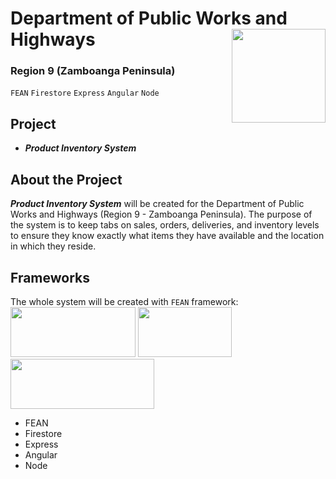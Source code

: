 # Department of Public Works and Highways <img src="https://www.freelogovectors.net/wp-content/uploads/2022/02/doh_logo_department_of_health-freelogovectors.net_.png" width="150" height="150" align="right"> 
### Region 9 (Zamboanga Peninsula)
`FEAN` `Firestore` `Express` `Angular` `Node`

## Project
* **_Product Inventory System_**

## About the Project
**_Product Inventory System_** will be created for the Department of Public Works and Highways (Region 9 - Zamboanga Peninsula). The purpose of the system is to keep tabs on sales, orders, deliveries, and inventory levels to ensure they know exactly what items they have available and the location in which they reside. 

## Frameworks
The whole system will be created with `FEAN` framework: <br />
<img src="https://miro.medium.com/max/1400/1*a2Da_CQHUsSKTCTRI2tYhQ.png" width="200" height="80">
<img src="https://miro.medium.com/max/1051/1*q9myzo5Au8OfsaSrCodNmw.png" width="150" height="80">
<img src="https://www.vectorlogo.zone/logos/angular/angular-ar21.png" width="230" height="80">

* FEAN
* Firestore
* Express
* Angular
* Node


